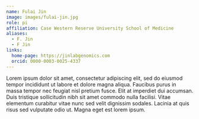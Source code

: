 ```yaml
---
name: Fulai Jin
image: images/fulai-jin.jpg
role: pi
affiliation: Case Western Reserve University School of Medicine
aliases:
  - F. Jin
  - F Jin 
links:
  home-page: https://jinlabgenomics.com
  orcid: 0000-0003-0025-4337
---
```


Lorem ipsum dolor sit amet, consectetur adipiscing elit, sed do eiusmod tempor incididunt ut labore et dolore magna aliqua.
Faucibus purus in massa tempor nec feugiat nisl pretium fusce.
Elit at imperdiet dui accumsan.
Duis tristique sollicitudin nibh sit amet commodo nulla facilisi.
Vitae elementum curabitur vitae nunc sed velit dignissim sodales.
Lacinia at quis risus sed vulputate odio ut.
Magna eget est lorem ipsum.
